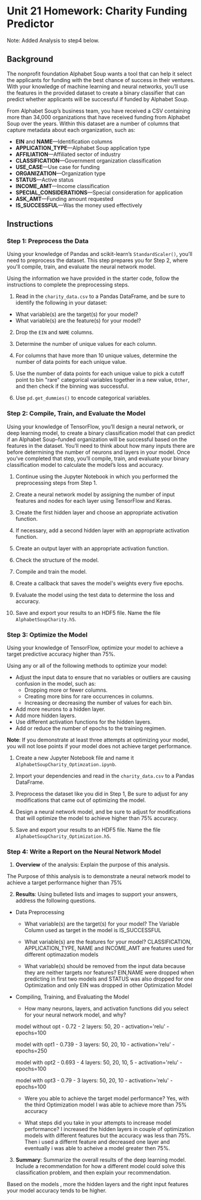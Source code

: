 # Unit 21 Homework: Charity Funding Predictor

Note: Added Analysis to step4 below.

## Background

The nonprofit foundation Alphabet Soup wants a tool that can help it select the applicants for funding with the best chance of success in their ventures. With your knowledge of machine learning and neural networks, you’ll use the features in the provided dataset to create a binary classifier that can predict whether applicants will be successful if funded by Alphabet Soup.

From Alphabet Soup’s business team, you have received a CSV containing more than 34,000 organizations that have received funding from Alphabet Soup over the years. Within this dataset are a number of columns that capture metadata about each organization, such as:

* **EIN** and **NAME**—Identification columns
* **APPLICATION_TYPE**—Alphabet Soup application type
* **AFFILIATION**—Affiliated sector of industry
* **CLASSIFICATION**—Government organization classification
* **USE_CASE**—Use case for funding
* **ORGANIZATION**—Organization type
* **STATUS**—Active status
* **INCOME_AMT**—Income classification
* **SPECIAL_CONSIDERATIONS**—Special consideration for application
* **ASK_AMT**—Funding amount requested
* **IS_SUCCESSFUL**—Was the money used effectively

## Instructions

### Step 1: Preprocess the Data

Using your knowledge of Pandas and scikit-learn’s `StandardScaler()`, you’ll need to preprocess the dataset. This step prepares you for Step 2, where you'll compile, train, and evaluate the neural network model.

Using the information we have provided in the starter code, follow the instructions to complete the preprocessing steps.

1. Read in the `charity_data.csv` to a Pandas DataFrame, and be sure to identify the following in your dataset:
  * What variable(s) are the target(s) for your model?
  * What variable(s) are the feature(s) for your model?

2. Drop the `EIN` and `NAME` columns.

3. Determine the number of unique values for each column.

4. For columns that have more than 10 unique values, determine the number of data points for each unique value.

5. Use the number of data points for each unique value to pick a cutoff point to bin "rare" categorical variables together in a new value, `Other`, and then check if the binning was successful.

6. Use `pd.get_dummies()` to encode categorical variables.

### Step 2: Compile, Train, and Evaluate the Model

Using your knowledge of TensorFlow, you’ll design a neural network, or deep learning model, to create a binary classification model that can predict if an Alphabet Soup–funded organization will be successful based on the features in the dataset. You’ll need to think about how many inputs there are before determining the number of neurons and layers in your model. Once you’ve completed that step, you’ll compile, train, and evaluate your binary classification model to calculate the model’s loss and accuracy.

1. Continue using the Jupyter Notebook in which you performed the preprocessing steps from Step 1.

2. Create a neural network model by assigning the number of input features and nodes for each layer using TensorFlow and Keras.

3. Create the first hidden layer and choose an appropriate activation function.

4. If necessary, add a second hidden layer with an appropriate activation function.

5. Create an output layer with an appropriate activation function.

6. Check the structure of the model.

7. Compile and train the model.

8. Create a callback that saves the model's weights every five epochs.

9. Evaluate the model using the test data to determine the loss and accuracy.

10. Save and export your results to an HDF5 file. Name the file `AlphabetSoupCharity.h5`.

### Step 3: Optimize the Model

Using your knowledge of TensorFlow, optimize your model to achieve a target predictive accuracy higher than 75%.

Using any or all of the following methods to optimize your model:

* Adjust the input data to ensure that no variables or outliers are causing confusion in the model, such as:
  * Dropping more or fewer columns.
  * Creating more bins for rare occurrences in columns.
  * Increasing or decreasing the number of values for each bin.
* Add more neurons to a hidden layer.
* Add more hidden layers.
* Use different activation functions for the hidden layers.
* Add or reduce the number of epochs to the training regimen.

**Note**: If you demonstrate at least three attempts at optimizing your model, you will not lose points if your model does not achieve target performance.

1. Create a new Jupyter Notebook file and name it `AlphabetSoupCharity_Optimzation.ipynb`.

2. Import your dependencies and read in the `charity_data.csv` to a Pandas DataFrame.

3. Preprocess the dataset like you did in Step 1, Be sure to adjust for any modifications that came out of optimizing the model.

4. Design a neural network model, and be sure to adjust for modifications that will optimize the model to achieve higher than 75% accuracy.

5. Save and export your results to an HDF5 file. Name the file `AlphabetSoupCharity_Optimization.h5`.

### Step 4: Write a Report on the Neural Network Model

1. **Overview** of the analysis: Explain the purpose of this analysis.

The Purpose of thhis analysis is to demonstrate a neural network model to achieve a target performance higher than 75%

2. **Results**: Using bulleted lists and images to support your answers, address the following questions.

  * Data Preprocessing
    * What variable(s) are the target(s) for your model?
    The Variable Column used as target in the model is IS_SUCCESSFUL
    
    * What variable(s) are the features for your model?
    CLASSIFICATION, APPLICATION_TYPE, NAME and INCOME_AMT are features used for different optimazation models
    
    * What variable(s) should be removed from the input data because they are neither targets nor features?
    EIN,NAME were dropped when predicting in first two models and STATUS was also dropped for one Optimization and only EIN was dropped in other Optimization Model

* Compiling, Training, and Evaluating the Model
    * How many neurons, layers, and activation functions did you select for your neural network model, and why?
    
    model without opt - 0.72 - 2 layers: 50, 20 - activation='relu' - epochs=100

    model with opt1 - 0.739 - 3 layers: 50, 20, 10 - activation='relu' - epochs=250

    model with opt2 - 0.693 - 4 layers: 50, 20, 10, 5 - activation='relu' - epochs=100 

    model with opt3 - 0.79 - 3 layers: 50, 20, 10 - activation='relu' - epochs=100
    
    * Were you able to achieve the target model performance?
    Yes, with the third Optimization model I was able to achieve more than 75% accuracy
    
    * What steps did you take in your attempts to increase model performance?
    I increased the hidden layers in couple of optimization models with different features but the accuracy was less than 75%. Then i used a differnt feature and decreased one layer and eventually i was able to acheive a model greater then 75%.
    

3. **Summary**: Summarize the overall results of the deep learning model. Include a recommendation for how a different model could solve this classification problem, and then explain your recommendation.

Based on the models , more the hidden layers and the right input features your model accuracy tends to be higher.

